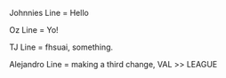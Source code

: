 Johnnies Line = Hello

Oz Line = Yo!

TJ Line = fhsuai, something.

Alejandro Line = making a third change, VAL >> LEAGUE